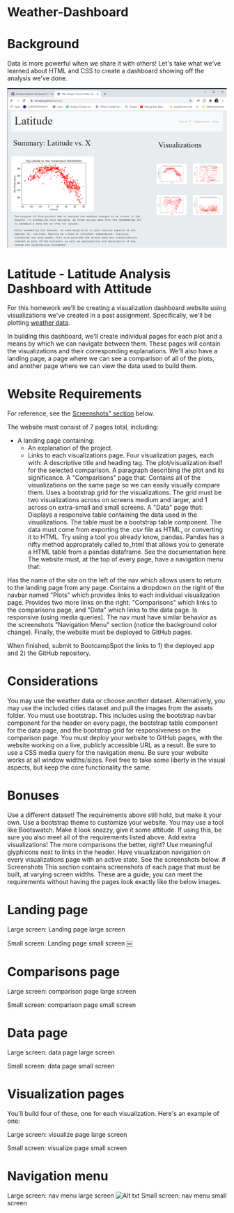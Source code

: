 # Weather-Dashboard 
# Background
Data is more powerful when we share it with others! Let's take what we've learned about HTML and CSS to create a dashboard showing off the analysis we've done.

![Alt txt](https://github.com/tbhaijee/Weather-Dashboard/blob/master/Images/landingresize.PNG)

# Latitude - Latitude Analysis Dashboard with Attitude
For this homework we'll be creating a visualization dashboard website using visualizations we've created in a past assignment. Specifically, we'll be plotting <a href = "https://github.com/tbhaijee/Weather-Dashboard/blob/master/Resources/weather_data.csv">weather data</a>.

In building this dashboard, we'll create individual pages for each plot and a means by which we can navigate between them. These pages will contain the visualizations and their corresponding explanations. We'll also have a landing page, a page where we can see a comparison of all of the plots, and another page where we can view the data used to build them.

# Website Requirements
For reference, see the <a href = "#screenshots">Screenshots" section</a> below.

The website must consist of 7 pages total, including:

* A landing page containing:
    * An explanation of the project.
    * Links to each visualizations page.
Four visualization pages, each with:
A descriptive title and heading tag.
The plot/visualization itself for the selected comparison.
A paragraph describing the plot and its significance.
A "Comparisons" page that:
Contains all of the visualizations on the same page so we can easily visually compare them.
Uses a bootstrap grid for the visualizations.
The grid must be two visualizations across on screens medium and larger, and 1 across on extra-small and small screens.
A "Data" page that:
Displays a responsive table containing the data used in the visualizations.
The table must be a bootstrap table component.
The data must come from exporting the .csv file as HTML, or converting it to HTML. Try using a tool you already know, pandas. Pandas has a nifty method approprately called to_html that allows you to generate a HTML table from a pandas dataframe. See the documentation here
The website must, at the top of every page, have a navigation menu that:

Has the name of the site on the left of the nav which allows users to return to the landing page from any page.
Contains a dropdown on the right of the navbar named "Plots" which provides links to each individual visualization page.
Provides two more links on the right: "Comparisons" which links to the comparisons page, and "Data" which links to the data page.
Is responsive (using media queries). The nav must have similar behavior as the screenshots "Navigation Menu" section (notice the background color change).
Finally, the website must be deployed to GitHub pages.

When finished, submit to BootcampSpot the links to 1) the deployed app and 2) the GitHub repository.

# Considerations
You may use the weather data or choose another dataset. Alternatively, you may use the included cities dataset and pull the images from the assets folder.
You must use bootstrap. This includes using the bootstrap navbar component for the header on every page, the bootstrap table component for the data page, and the bootstrap grid for responsiveness on the comparison page.
You must deploy your website to GitHub pages, with the website working on a live, publicly accessible URL as a result.
Be sure to use a CSS media query for the navigation menu.
Be sure your website works at all window widths/sizes.
Feel free to take some liberty in the visual aspects, but keep the core functionality the same.
# Bonuses
Use a different dataset! The requirements above still hold, but make it your own.
Use a bootstrap theme to customize your website. You may use a tool like Bootswatch. Make it look snazzy, give it some attitude. If using this, be sure you also meet all of the requirements listed above.
Add extra visualizations! The more comparisons the better, right?
Use meaningful glyphicons next to links in the header.
Have visualization navigation on every visualizations page with an active state. See the screenshots below.
<a href= "#screenshots"></a># Screenshots
This section contains screenshots of each page that must be built, at varying screen widths. These are a guide; you can meet the requirements without having the pages look exactly like the below images.

# Landing page
Large screen: Landing page large screen

Small screen: Landing page small screen ￼

# Comparisons page
Large screen: comparison page large screen

Small screen: comparison page small screen

# Data page
Large screen: data page large screen

Small screen: data page small screen

# Visualization pages
You'll build four of these, one for each visualization. Here's an example of one:

Large screen: visualize page large screen

Small screen: visualize page small screen

# Navigation menu
Large screen: nav menu large screen
![Alt txt]()
Small screen: nav menu small screen

